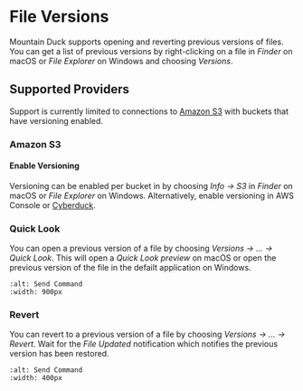 File Versions
====

Mountain Duck supports opening and reverting previous versions of files. You can get a list of previous versions by right-clicking on a file in *Finder* on macOS or *File Explorer* on Windows and choosing *Versions*.

## Supported Providers

Support is currently limited to connections to [Amazon S3](../protocols/s3/index.md) with buckets that have versioning enabled.

### Amazon S3

#### Enable Versioning

Versioning can be enabled per bucket in by choosing *Info → S3* in *Finder* on macOS or *File Explorer* on Windows. Alternatively, enable versioning in AWS Console or [Cyberduck](../cyberduck/index.md).

### Quick Look

You can open a previous version of a file by choosing *Versions → ... → Quick Look*. This will open a *Quick Look preview* on macOS or open the previous version of the file in the defailt application on Windows.

```{image} _images/Revert_File_Context_Menu_Option_Windows.png
:alt: Send Command
:width: 900px
```

### Revert

You can revert to a previous version of a file by choosing *Versions → ... → Revert*. Wait for the *File Updated* notification which notifies the previous version has been restored.

```{image} _images/File_Updated_Notification_Windows.png
:alt: Send Command
:width: 400px
```